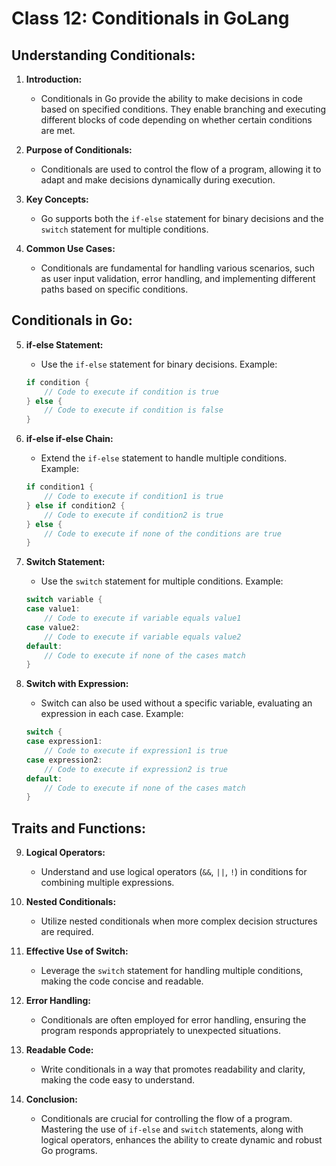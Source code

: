 # Class 12: Conditionals in GoLang

## Understanding Conditionals:

1. **Introduction:**
   - Conditionals in Go provide the ability to make decisions in code based on specified conditions. They enable branching and executing different blocks of code depending on whether certain conditions are met.

2. **Purpose of Conditionals:**
   - Conditionals are used to control the flow of a program, allowing it to adapt and make decisions dynamically during execution.

3. **Key Concepts:**
   - Go supports both the `if-else` statement for binary decisions and the `switch` statement for multiple conditions.

4. **Common Use Cases:**
   - Conditionals are fundamental for handling various scenarios, such as user input validation, error handling, and implementing different paths based on specific conditions.

## Conditionals in Go:

5. **if-else Statement:**
   - Use the `if-else` statement for binary decisions. Example:
   ```go
   if condition {
       // Code to execute if condition is true
   } else {
       // Code to execute if condition is false
   }
   ```

6. **if-else if-else Chain:**
   - Extend the `if-else` statement to handle multiple conditions. Example:
   ```go
   if condition1 {
       // Code to execute if condition1 is true
   } else if condition2 {
       // Code to execute if condition2 is true
   } else {
       // Code to execute if none of the conditions are true
   }
   ```

7. **Switch Statement:**
   - Use the `switch` statement for multiple conditions. Example:
   ```go
   switch variable {
   case value1:
       // Code to execute if variable equals value1
   case value2:
       // Code to execute if variable equals value2
   default:
       // Code to execute if none of the cases match
   }
   ```

8. **Switch with Expression:**
   - Switch can also be used without a specific variable, evaluating an expression in each case. Example:
   ```go
   switch {
   case expression1:
       // Code to execute if expression1 is true
   case expression2:
       // Code to execute if expression2 is true
   default:
       // Code to execute if none of the cases match
   }
   ```

## Traits and Functions:

9. **Logical Operators:**
   - Understand and use logical operators (`&&`, `||`, `!`) in conditions for combining multiple expressions.

10. **Nested Conditionals:**
    - Utilize nested conditionals when more complex decision structures are required.

11. **Effective Use of Switch:**
    - Leverage the `switch` statement for handling multiple conditions, making the code concise and readable.

12. **Error Handling:**
    - Conditionals are often employed for error handling, ensuring the program responds appropriately to unexpected situations.

13. **Readable Code:**
    - Write conditionals in a way that promotes readability and clarity, making the code easy to understand.

14. **Conclusion:**
    - Conditionals are crucial for controlling the flow of a program. Mastering the use of `if-else` and `switch` statements, along with logical operators, enhances the ability to create dynamic and robust Go programs.
